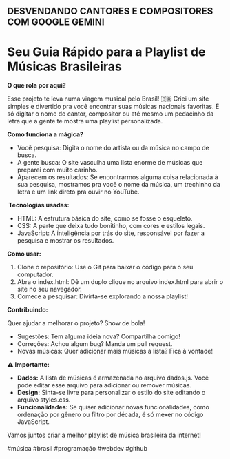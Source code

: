 ## DESVENDANDO CANTORES E COMPOSITORES COM GOOGLE GEMINI
# Seu Guia Rápido para a Playlist de Músicas Brasileiras

**O que rola por aqui?**

Esse projeto te leva numa viagem musical pelo Brasil! 🇧🇷 Criei um site simples e divertido pra você encontrar suas músicas nacionais favoritas. É só digitar o nome do cantor, compositor ou até mesmo um pedacinho da letra que a gente te mostra uma playlist personalizada.

**Como funciona a mágica?**

* Você pesquisa: Digita o nome do artista ou da música no campo de busca.
* A gente busca: O site vasculha uma lista enorme de músicas que preparei com muito carinho.
* Aparecem os resultados: Se encontrarmos alguma coisa relacionada à sua pesquisa, mostramos pra você o nome da música, um trechinho da letra e um link direto pra ouvir no YouTube.

**️ Tecnologias usadas:**

* HTML: A estrutura básica do site, como se fosse o esqueleto.
* CSS: A parte que deixa tudo bonitinho, com cores e estilos legais.
* JavaScript: A inteligência por trás do site, responsável por fazer a pesquisa e mostrar os resultados.

**Como usar:**

1. Clone o repositório: Use o Git para baixar o código para o seu computador.
2. Abra o index.html: Dê um duplo clique no arquivo index.html para abrir o site no seu navegador.
3. Comece a pesquisar: Divirta-se explorando a nossa playlist!

**Contribuindo:**

Quer ajudar a melhorar o projeto? Show de bola!
* Sugestões: Tem alguma ideia nova? Compartilha comigo!
* Correções: Achou algum bug? Manda um pull request.
* Novas músicas: Quer adicionar mais músicas à lista? Fica à vontade!

**⚠️ Importante:**

* **Dados:** A lista de músicas é armazenada no arquivo dados.js. Você pode editar esse arquivo para adicionar ou remover músicas.
* **Design:** Sinta-se livre para personalizar o estilo do site editando o arquivo styles.css.
* **Funcionalidades:** Se quiser adicionar novas funcionalidades, como ordenação por gênero ou filtro por década, é só mexer no código JavaScript.

Vamos juntos criar a melhor playlist de música brasileira da internet!

#música #brasil #programação #webdev #github

